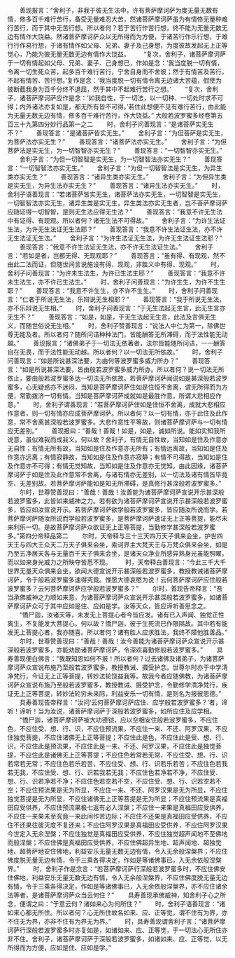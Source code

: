 <!-- { "loadSidebar": true } -->
　　善现报言：“舍利子，非我于彼无生法中，许有菩萨摩诃萨为度无量无数有情，修多百千难行苦行，备受无量难忍大苦，然诸菩萨摩诃萨虽为有情修无量种难行苦行，而于其中无苦行想。所以者何？若于苦行作苦行想，终不能为无量无数无边有情作大饶益。然诸菩萨摩诃萨众以无所得而为方便，于诸苦行作乐行想，于难行行作易行想，于诸有情作如父母、兄弟、妻子及己身想，为度彼故发起无上正等觉心，乃能为彼无量无数无边有情作大饶益。
　　“复次，舍利子，诸菩萨摩诃萨于一切有情起如父母、兄弟、妻子、己身想已，作如是念：‘我当度脱一切有情，令离一切生死众苦，起多百千难行苦行，宁舍自身而不舍彼；然于有情苦及苦行，不起有情苦、苦行想。’复作是念：‘我当度脱一切有情令离无边诸大苦蕴，假使为彼断截我身为百千分终不退屈，然于其中不起难行苦行之想。’
　　“复次，舍利子，诸菩萨摩诃萨应作是念：‘如我自性，于一切法，以一切种、一切处时求不可得；内外诸法亦复如是，都无所有皆不可得。’若住此想便不见有难行苦行，由此能为无量无数无边有情，修多百千难行苦行，作大饶益。”
大般若波罗蜜多经卷第五百三十九第四分妙行品第一之二
　　时，舍利子问善现言：“是诸菩萨实无生不？”
　　善现答言：“是诸菩萨皆实无生。”
　　舍利子言：“为但菩萨是实无生，为菩萨法亦实无生？”
　　善现答言：“诸菩萨法亦实无生。”
　　舍利子言：“为但菩萨法是实无生，为一切智智亦实无生？”
　　善现答言：“一切智智亦实无生。”
　　舍利子言：“为但一切智智是实无生，为一切智智法亦实无生？”
　　善现答言：“一切智智法亦实无生。”
　　舍利子言：“为但一切智智法是实无生，为异生类亦实无生？”
　　善现答言：“诸异生类亦实无生。”
　　舍利子言：“为但异生类是实无生，为异生法亦实无生？”
　　善现答言：“诸异生法亦实无生。”
　　时，舍利子语善现言：“若诸菩萨皆实无生，诸菩萨法亦实无生，一切智智是实无生，一切智智法亦实无生，诸异生类是实无生，异生类法亦实无生者，岂不菩萨摩诃萨应随证得一切智智，是则无生法应得无生法？”
　　善现答言：“我意不许无生法中有证得、有现观。所以者何？诸无生法不可得故。”
　　舍利子言：“为许生法证生法，为许无生法证无生法耶？”
　　善现答言：“我意不许生法证生法，亦不许无生法证无生法。”
　　舍利子言：“为许生法证无生法，为许无生法证生法耶？”
　　善现答言：“我意不许生法证无生法，亦不许无生法证生法。”
　　舍利子言：“若如是者，岂都无得、无现观耶？”
　　善现答言：“虽有得、有现观，然不由此二法而证，但随世间言说施设有得、现观，非胜义中有得、现观。”
　　时，舍利子问善现言：“为许未生法生，为许已生法生耶？”
　　善现答言：“我意不许未生法生，亦不许已生法生。”
　　时，舍利子问善现言：“为许生生，为许不生生耶？”
　　善现答言：“我意不许生生，亦不许不生生。”
　　时，舍利子问善现言：“仁者于所说无生法，乐辩说无生相耶？”
　　善现答言：“我于所说无生法，亦不乐辩说无生相。”
　　时，舍利子问善现言：“于无生法起无生言，此无生言亦无生不？”
　　善现答言：“如是，如是，于无生法起无生言，此法及言俱无生义，而随世俗说无生相。”
　　时，舍利子赞善现言：“说法人中仁为第一，除佛世尊无能及者。所以者何？随所问诘种种法门，皆能酬答无所滞碍，而于法性能无动越。”
　　善现报言：“诸佛弟子于一切法无依著者，法尔皆能随所问诘，一一酬答自在无畏，而于法性能无动越。所以者何？以一切法无所依故。”
　　时，舍利子问善现言：“如是所说甚深法要，为由何等波罗蜜多威力所办？”
　　善现答言：“如是所说甚深法要，皆由般若波罗蜜多威力所办。所以者何？说一切法无所依止，要由般若波罗蜜多达一切法无所依故。若菩萨摩诃萨闻说如是甚深般若波罗蜜多，心无疑惑亦不迷闷，当知是菩萨摩诃萨住如是住恒不舍离，谓无所得而为方便，常勤拨济一切有情。当知是菩萨摩诃萨成就如是最胜作意，所谓大悲相应作意。”
　　时，舍利子谓善现言：“若菩萨摩诃萨住如是住恒不舍离，成就大悲相应作意者，则一切有情亦应成菩萨摩诃萨。所以者何？以一切有情，亦于此住及此作意，常不舍离甚深般若波罗蜜多。大悲作意性平等故，则诸菩萨摩诃萨与一切有情应无差别。”
　　善现报曰：“善哉！善哉！如是，如是，诚如所说。能如实知我所说意，虽似难我而成我义。何以故？舍利子，有情无自性故，当知如是住及作意亦无自性；有情无所有故，当知如是住及作意亦无所有；有情远离故，当知如是住及作意亦远离；有情寂静故，当知如是住及作意亦寂静；有情不可得故，当知如是住及作意亦不可得；有情无觉知故，当知如是住及作意亦无觉知。由此因缘，诸菩萨摩诃萨于如是住及此作意常不舍离，与诸有情亦无差别，以一切法及诸有情皆毕竟空、无差别故。若菩萨摩诃萨能如是知无所滞碍，是真修行甚深般若波罗蜜多。”
　　尔时，世尊赞善现曰：“善哉！善哉！汝善能为诸菩萨摩诃萨宣说开示甚深般若波罗蜜多，此皆如来威神之力。若有欲为诸菩萨摩诃萨宣说开示甚深般若波罗蜜多，皆应如汝宣说开示。若菩萨摩诃萨欲学般若波罗蜜多，皆应随汝所说而学。若菩萨摩诃萨随汝所说而学般若波罗蜜多，是菩萨摩诃萨速证无上正等菩提，能尽未来利乐一切。是故菩萨摩诃萨众欲证无上正等菩提，当勤修学甚深般若波罗蜜多。”第四分帝释品第二
　　尔时，天帝释与三十三天四万天子俱来会坐，护世四天王与四大王众天二万天子俱来会坐，索诃界主大梵天王与万梵众俱来会坐，如是乃至五净居天各与无量百千天子俱来会坐，是诸天众净业所感异熟身光虽能照曜，而以如来身光威力之所映夺皆悉不现。
　　时，天帝释白善现言：“今此三千大千世界无量天众俱来会坐，欲闻大德宣说开示甚深般若波罗蜜多，教授教诫诸菩萨摩诃萨，令于般若波罗蜜多速得究竟。惟愿大德哀愍为说！云何菩萨摩诃萨应住般若波罗蜜多？云何菩萨摩诃萨应学般若波罗蜜多？”
　　尔时，善现告帝释言：“吾当承佛威神之力顺如来意，为诸菩萨摩诃萨众宣说开示甚深般若波罗蜜多，如诸菩萨摩诃萨众可于其中应如是住、应如是学。汝等天众，皆应谛听善思念之。
　　“憍尸迦，汝诸天等，未发无上菩提心者今皆应发。诸有已入声闻、独觉正性离生，不复能发大菩提心。何以故？憍尸迦，彼于生死流已作限隔故。其中若有能发无上菩提心者，我亦随喜。所以者何？诸有胜人应求胜法，我终不障他胜善品。”
　　尔时，世尊赞善现曰：“善哉！善哉！汝今善能为诸菩萨摩诃萨众宣说开示甚深般若波罗蜜多，亦能劝励诸菩萨摩诃萨，令深欢喜勤修般若波罗蜜多。”
　　具寿善现便白佛言：“我既知恩如何不报！所以者何？过去诸佛及诸弟子，为诸菩萨摩诃萨众宣说布施乃至般若波罗蜜多，教授教诫、摄受护念。世尊尔时亦于中学清净梵行，今证无上正等菩提，转妙法轮饶益我等。故我今者应随佛教，为诸菩萨摩诃萨众宣说布施乃至般若波罗蜜多，教授教诫、摄受护念，令勤修学清净梵行，疾证无上正等菩提，转妙法轮穷未来际，利益安乐一切有情，是则名为报彼恩德。”
　　具寿善现告帝释言：“汝问‘云何菩萨摩诃萨应住、应学般若波罗蜜多？’者，谛听！谛听！当为汝说，诸菩萨摩诃萨于深般若波罗蜜多，如所应住及应学相。
　　“憍尸迦，诸菩萨摩诃萨被大功德铠，应以空相安住般若波罗蜜多，不应住色，不应住受、想、行、识，不应住预流果，不应住一来、不还、阿罗汉果，不应住独觉菩提，不应住诸佛无上正等菩提；不应住此是色，不应住此是受、想、行、识，不应住此是预流果，不应住此是一来、不还、阿罗汉果，不应住此是独觉菩提，不应住此是诸佛无上正等菩提；不应住色若常若无常，不应住受、想、行、识若常若无常；不应住色若乐若苦，不应住受、想、行、识若乐若苦；不应住色若我若无我，不应住受、想、行、识若我若无我；不应住色若净若不净，不应住受、想、行、识若净若不净；不应住色若空若不空，不应住受、想、行、识若空若不空；不应住预流果是无为所显，不应住一来、不还、阿罗汉果是无为所显，不应住独觉菩提是无为所显，不应住诸佛无上正等菩提是无为所显；不应住预流果是真福田应受供养，不应住预流果极七返有必入涅槃；不应住一来果是真福田应受供养，不应住一来果未至究竟一来此间作苦边际；不应住不还果是真福田应受供养，不应住不还果往彼灭度不复还来；不应住阿罗汉果是真福田应受供养，不应住阿罗汉果今世定入无余涅槃；不应住独觉是真福田应受供养，不应住独觉超声闻地不至佛地而般涅槃；不应住佛是真福田应受供养，不应住佛超异生地、超声闻地、超独觉地、超菩萨地安住佛地，利益安乐无量无数无边有情，令入无余般涅槃界；不应住佛度脱无量无边有情，令于三乘各得决定，作如是等诸佛事已，入无余依般涅槃界。”
　　时，舍利子作是念言：“若菩萨摩诃萨行深般若波罗蜜多时，不应住佛安住佛地，利益安乐无量无数无边有情，令入无余般涅槃界，不应住佛度脱无量无边有情，令于三乘各得决定，作如是等诸佛事已，入无余依般涅槃界，亦不应住诸余法等者，是诸菩萨摩诃萨众当云何住？”
　　具寿善现承佛威神，知舍利子心之所念，便谓之曰：“于意云何？诸如来心为何所住？”
　　时，舍利子语善现言：“诸如来心都无所住。所以者何？心无所住故名如来、应、正等觉，谓不住有为界，亦不住无为界，亦非不住有为界无为界。”
　　时，具寿善现谓舍利子言：“诸菩萨摩诃萨行深般若波罗蜜多时亦复如是，如诸如来、应、正等觉，于一切法心无所住亦非不住。舍利子，诸菩萨摩诃萨于深般若波罗蜜多，如诸如来、应、正等觉，以无所得而为方便，应如是住、应如是学。”
